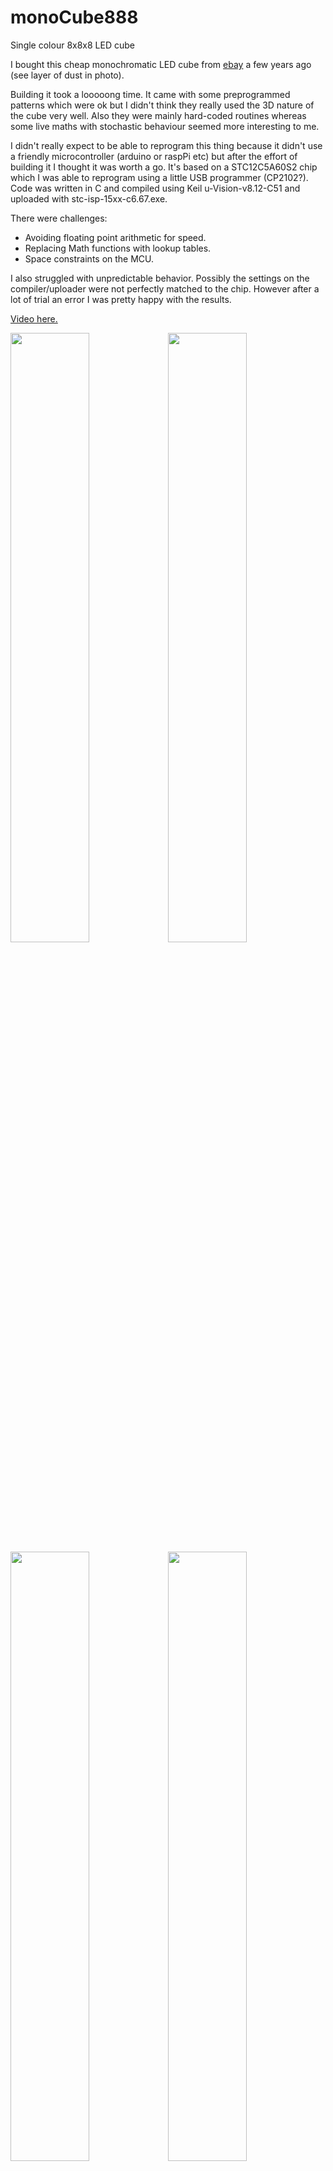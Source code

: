 # monoCube888
Single colour 8x8x8 LED cube

I bought this cheap monochromatic LED cube from <a href=https://www.ebay.co.uk/itm/Blue-Green-Red-Yellow-8x8x8-LED-Cube-3D-Light-Square-Blue-LED-Electronic-DIY-Kit/293622809861>ebay</a> a few years ago (see layer of dust in photo).

Building it took a looooong time. It came with some preprogrammed patterns which were ok but I didn't think they really used the 3D nature of the cube very well. Also they were mainly hard-coded routines whereas some live maths with stochastic behaviour seemed more interesting to me.

I didn't really expect to be able to reprogram this thing because it didn't use a friendly microcontroller (arduino or raspPi etc) but after the effort of building it I thought it was worth a go. It's based on a STC12C5A60S2 chip which I was able to reprogram using a little USB programmer (CP2102?). Code was written in C and compiled using Keil u-Vision-v8.12-C51 and uploaded with stc-isp-15xx-c6.67.exe. 

There were challenges:
- Avoiding floating point arithmetic for speed. 
- Replacing Math functions with lookup tables.
- Space constraints on the MCU. 

I also struggled with unpredictable behavior. Possibly the settings on the compiler/uploader were not perfectly matched to the chip. However after a lot of trial an error I was pretty happy with the results.

<a href=https://youtu.be/FMFzVifCDEg>Video here.</a>

<img src="https://user-images.githubusercontent.com/25584653/111881534-b6d73400-89a8-11eb-9afd-a40e3d7c09f2.jpg" width=50% height=50%><img src=https://user-images.githubusercontent.com/25584653/111913374-c5375580-8a65-11eb-8331-0e3754167bf0.jpg width=50% height=50%><img src=https://user-images.githubusercontent.com/25584653/111913376-c8324600-8a65-11eb-97b3-8c19118af43d.jpg width=50% height=50%><img src=https://user-images.githubusercontent.com/25584653/111913382-cbc5cd00-8a65-11eb-9d05-c31e091a8728.jpg width=50% height=50%><img src=https://user-images.githubusercontent.com/25584653/111913384-cec0bd80-8a65-11eb-986f-aae247dc0e2a.jpg width=50% height=50%>
